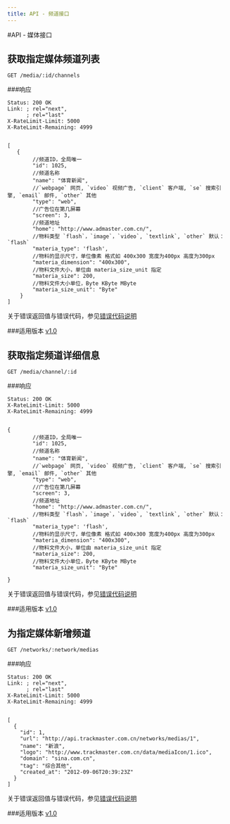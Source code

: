 ```yaml
---
title: API - 频道接口
---
```


#API - 媒体接口


<h2 id="p1">获取指定媒体频道列表</h2>

    GET /media/:id/channels

###响应
<pre class="headers">
<code>Status: 200 OK
Link: <http://api.trackmaster.com.cn/channels?page=2>; rel="next",
      <http://api.trackmaster.com.cn/channels?page=10>; rel="last"
X-RateLimit-Limit: 5000
X-RateLimit-Remaining: 4999
</code></pre>
<pre class="highlight">
<code class="language-javascript">
[
   {
        //频道ID，全局唯一
        "id": 1025,
        //频道名称
        "name": "体育新闻",
        //`webpage` 网页, `video` 视频广告, `client` 客户端, `se` 搜索引擎, `email` 邮件, `other` 其他
        "type": "web",
        //广告位在第几屏幕
        "screen": 3,
        //频道地址
        "home": "http://www.admaster.com.cn/",
        //物料类型 `flash`，`image`，`video`, `textlink`, `other` 默认：`flash`
        "materia_type": 'flash',
        //物料的显示尺寸，单位像素 格式如 400x300 宽度为400px 高度为300px
        "materia_dimension": "400x300",
        //物料文件大小，单位由 materia_size_unit 指定
        "materia_size": 200,
        //物料文件大小单位，Byte KByte MByte
        "materia_size_unit": "Byte"
    }
]
</code></pre>

关于错误返回值与错误代码，参见[错误代码说明][apiCommon]  

###适用版本
[v1.0][version]

<h2 id="p2">获取指定频道详细信息</h2>

    GET /media/channel/:id

###响应
<pre class="headers">
<code>Status: 200 OK
X-RateLimit-Limit: 5000
X-RateLimit-Remaining: 4999
</code></pre>
<pre class="highlight">
<code class="language-javascript">
{
        //频道ID，全局唯一
        "id": 1025,
        //频道名称
        "name": "体育新闻",
        //`webpage` 网页, `video` 视频广告, `client` 客户端, `se` 搜索引擎, `email` 邮件, `other` 其他
        "type": "web",
        //广告位在第几屏幕
        "screen": 3,
        //频道地址
        "home": "http://www.admaster.com.cn/",
        //物料类型 `flash`，`image`，`video`, `textlink`, `other` 默认：`flash`
        "materia_type": 'flash',
        //物料的显示尺寸，单位像素 格式如 400x300 宽度为400px 高度为300px
        "materia_dimension": "400x300",
        //物料文件大小，单位由 materia_size_unit 指定
        "materia_size": 200,
        //物料文件大小单位，Byte KByte MByte
        "materia_size_unit": "Byte"
   
}
</code></pre>

关于错误返回值与错误代码，参见[错误代码说明][apiCommon]

###适用版本
[v1.0][version]

<h2 id="p3">为指定媒体新增频道</h2>

    GET /networks/:network/medias

###响应
<pre class="headers">
<code>Status: 200 OK
Link: <http://api.trackmaster.com.cn/networks/:network/medias?page=2>; rel="next",
      <http://api.trackmaster.com.cn/networks/:network/medias?page=10>; rel="last"
X-RateLimit-Limit: 5000
X-RateLimit-Remaining: 4999
</code></pre>
<pre class="highlight">
<code class="language-javascript">
[
  {
    "id": 1,
    "url": "http://api.trackmaster.com.cn/networks/medias/1",
    "name": "新浪",
    "logo": "http://www.trackmaster.com.cn/data/mediaIcon/1.ico",
    "domain": "sina.com.cn",
    "tag": "综合其他",
    "created_at": "2012-09-06T20:39:23Z"
  }
]
</code></pre>

关于错误返回值与错误代码，参见[错误代码说明][apiCommon]

###适用版本
[v1.0][version]

[version]: /trackmaster/v1/apiVersion/
[apiCommon]:/trackmaster/v1/apiCommon/#p5
